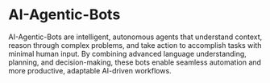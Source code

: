 # AI-Agentic-Bots
AI-Agentic-Bots are intelligent, autonomous agents that understand context, reason through complex problems, and take action to accomplish tasks with minimal human input. By combining advanced language understanding, planning, and decision-making, these bots enable seamless automation and more productive, adaptable AI-driven workflows.
